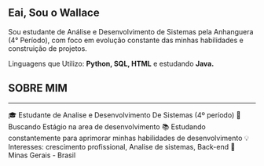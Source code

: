 ## Eai, Sou o Wallace

Sou estudante de Análise e Desenvolvimento de Sistemas pela Anhanguera (4° Período), com foco em evolução constante das minhas habilidades e construição de projetos.
<p>Linguagens que Utilizo: <strong>Python, SQL, HTML</strong> e estudando <strong>Java.</strong>


## SOBRE MIM
---
🎓 Estudante de Analise e Desenvolvimento De Sistemas (4º período)
💼 Buscando Estágio na area de desenvolvimento
📚 Estudando constantemente para aprimorar minhas habilidades de desenvolvimento
💡 Interesses: crescimento profissional, Analise de sistemas, Back-end 
📍 Minas Gerais - Brasil

